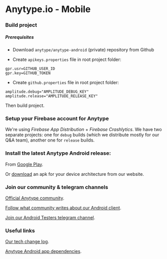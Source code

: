 # Anytype.io - Mobile

### Build project

##### Prerequisites

- Download `anytype/anytype-android` (private) repository from Github
  
- Create `apikeys.properties` file in root project folder:

```
gpr.usr=GITHUB_USER_ID
gpr.key=GITHUB_TOKEN
```

- Create `github.properties` file in root project folder:

```
amplitude.debug="AMPLITUDE_DEBUG_KEY"
amplitude.release="AMPLITUDE_RELEASE_KEY"
```

Then build project.

### Setup your Firebase account for Anytype

We're using *Firebase App Distribution* + *Firebase Crashlytics*. We have two separate projects: one for `debug` builds (which we distribute mostly for our Q&A team), another one for `release` builds.

### Install the latest Anytype Android release: 

From [Google Play](https://play.google.com/store/apps/details?id=com.anytypeio.anytype).

Or [download](https://download.anytype.io/) an apk for your device architecture from our website.

### Join our community & telegram channels

[Official Anytype community](https://community.anytype.io/).

[Follow what community writes about our Android client](https://community.anytype.io/tag/Android).

[Join our Android Testers telegram channel](https://t.me/+vEb8COFY7rY5Mzli).

### Useful links

[Our tech change log](https://github.com/anytypeio/android-anytype/blob/develop/CHANGELOG.md).

[Anytype Android app dependencies](https://github.com/anytypeio/android-anytype/blob/develop/dependencies.gradle).




